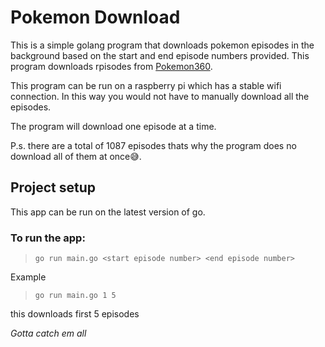 # Pokemon Download
This is a simple golang program that downloads pokemon episodes in the background based on the start and end episode numbers provided. This program downloads rpisodes from [Pokemon360](https://pokemon360.me).

This program can be run on a raspberry pi which has a stable wifi connection. In this way you would not have to manually download all the episodes.

The program will download one episode at a time.

P.s. there are a total of 1087 episodes thats why the program does no download all of them at once😅.

## Project setup
This app can be run on the latest version of go.

### To run the app:

> ```go run main.go <start episode number> <end episode number>```

Example
> `go run main.go 1 5` 

this downloads first 5 episodes

_Gotta catch em all_